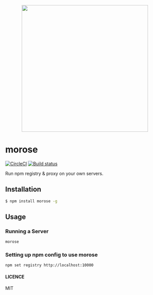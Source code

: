 
<p align="center">
  <img src="https://cloud.githubusercontent.com/assets/1796022/24319396/d85567ce-111a-11e7-8ada-9112fbd2d902.png" width="400">
</p>

# morose

[![CircleCI](https://circleci.com/gh/bleenco/morose.svg?style=svg)](https://circleci.com/gh/bleenco/morose)
[![Build status](https://ci.appveyor.com/api/projects/status/kg4h0mn3t8q8h96b/branch/master?svg=true)](https://ci.appveyor.com/project/jkuri/morose/branch/master)

Run npm registry & proxy on your own servers.

## Installation

```sh
$ npm install morose -g
```

## Usage

### Running a Server

```sh
morose
```

### Setting up npm config to use morose

```sh
npm set registry http://localhost:10000
```

#### LICENCE

MIT
